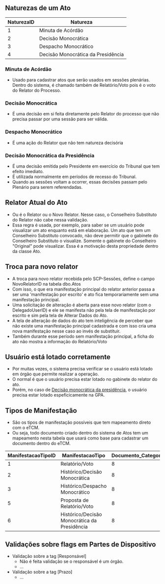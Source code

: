 ## Naturezas de um Ato

| NaturezaID | Natureza                           |
|------------|------------------------------------|
| 1          | Minuta de Acórdão                  |
| 2          | Decisão Monocrática                |
| 3          | Despacho Monocrático               |
| 4          | Decisão Monocrática da Presidência |

### Minuta de Acórdão
- Usado para cadastrar atos que serão usados em sessões plenárias. Dentro do sistema, é chamado também de Relatório/Voto pois é o voto do Relator do Processo.

### Decisão Monocrática
- É uma decisão em si feita diretamente pelo Relator do processo que não precisa passar por uma sessão para ser válida.

### Despacho Monocrático
- É uma ação do Relator que não tem natureza decisória

### Decisão Monocrática da Presidência
- É uma decisão emitida pelo Presidente em exercício do Tribunal que tem efeito imediato. 
- É utilizada normalmente em períodos de recesso do Tribunal.
- Quando as sessões voltam a ocorrer, essas decisões passam pelo Plenário para serem referendadas.

## Relator Atual do Ato

- Ou é o Relator ou o Novo Relator. Nesse caso, o Conselheiro Substituto do Relator não cabe nessa validação. 
- Essa regra é usada, por exemplo, para saber se um usuário pode visualizar um ato enquanto está em elaboração. Um ato que tem um Conselheiro Substituto convocado, não deve permitir que o gabinete do Conselheiro Substituto o visualize. Somente o gabinete do Conselheiro "Original" pode visualizar. Essa é a motivação desta propriedade dentro da classe Ato.

## Troca para novo relator

- A troca para novo relator recebida pelo SCP-Sessões, define o campo NovoRelatorID na tabela dbo.Atos
- Com isso, o que era manifestação principal do relator anterior passa a ser uma 'manifestação por escrito' e ato fica temporariamente sem uma manifestação principal.
- Uma solicitação de alteração é aberta para esse novo relator (com o DelegadoUserID) e ele se manifesta não pela tela de manifestação por escrito e sim pela tela de Alterar Dados do Ato.
- A tela de alteração de dados do ato tem inteligência de perceber que não existe uma manifestação principal cadastrada e com isso cria uma nova manifestação nesse caso ao invés de substituir.
- Também durante esse período sem manifestação principal, a ficha do ato não mostra a informação do Relatório/Voto

## Usuário está lotado corretamente
- Por muitas vezes, o sistema precisa verificar se o usuário está lotado em órgão que permite realizar a operação.
- O normal é que o usuário precisa estar lotado no gabinete do relator do ato.
- Porém, no caso de [Decisão monocrática da presidência](#decisão-monocrática-da-presidência), o usuário precisa estar lotado espeficicamente na GPA.

## Tipos de Manifestação
- São os tipos de manifestação possíveis que tem mapeamento direto com o eTCM.
- Ou seja, todo documento criado dentro do sistema de Atos tem um mapeamento nesta tabela que usará como base para cadastrar um documento dentro do eTCM.

| ManifestacaoTipoID | ManifestacaoTipo                             | Documento_CategoriaID | Documento_TipoID |
|--------------------|----------------------------------------------|-----------------------|------------------|
| 1                  | Relatório/Voto                               | 8                     | 1                |
| 2                  | Histórico/Decisão Monocrática                | 8                     | 2                |
| 3                  | Histórico/Despacho Monocrático               | 8                     | 3                |
| 5                  | Proposta de Relatório/Voto                   | 8                     | 5                |
| 6                  | Histórico/Decisão Monocrática da Presidência | 8                     | 8                |

## Validações sobre flags em Partes de Dispositivo

- Validação sobre a tag [Responsável]
  - Não é feita validação se o responsável é um órgão.
  - ...
- Validação sobre a tag [Prazo]
  - ...